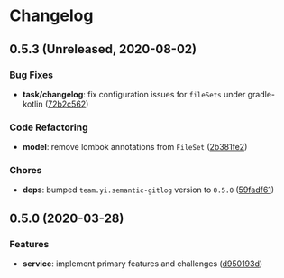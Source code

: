 # Changelog

## 0.5.3 (Unreleased, 2020-08-02)

### Bug Fixes

- **task/changelog**: fix configuration issues for `fileSets` under gradle-kotlin ([72b2c562](https://github.com/semantic-gitlog/gradle-semantic-gitlog/commit/72b2c562333063db772bc4ac30b20519153f056d))


### Code Refactoring

- **model**: remove lombok annotations from `FileSet` ([2b381fe2](https://github.com/semantic-gitlog/gradle-semantic-gitlog/commit/2b381fe2ad07532c06e239c2ab0cda613b736e0b))


### Chores

- **deps**: bumped `team.yi.semantic-gitlog` version to `0.5.0` ([59fadf61](https://github.com/semantic-gitlog/gradle-semantic-gitlog/commit/59fadf616d1d86abbf1da954819438dd2b7ed7f7))


## 0.5.0 (2020-03-28)

### Features

- **service**: implement primary features and challenges ([d950193d](https://github.com/semantic-gitlog/gradle-semantic-gitlog/commit/d950193d1249573fe78cb42182eb15699b96d72c))

